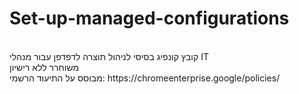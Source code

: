 # Set-up-managed-configurations
<br>
קובץ קונפיג בסיסי לניהול תוצרה לדפדפן עבור מנהלי IT
<br>
משוחרר ללא רישיון
<br>
מבוסס על התיעוד הרשמי: https://chromeenterprise.google/policies/
